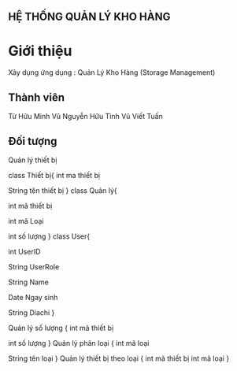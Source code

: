 ## HỆ THỐNG QUẢN LÝ KHO HÀNG 

# Giới thiệu 
Xây dụng ứng dụng : Quản Lý Kho Hàng (Storage Management)

## Thành viên
Từ Hữu Minh Vũ 
Nguyễn Hữu Tình
Vũ Viết Tuấn
## Đối tượng 
   Quản lý thiết bị



class Thiết bị{
int ma thiết bị

String tên thiết bị
}
class Quản lý{

int  mã thiết bị

int mã Loại

int  số lượng
}
class User{

int UserID

String UserRole

String Name

Date Ngay sinh

 String Diachi
}
 



Quản lý số lượng
{
int mã thiết bị

int số lượng
}
Quản lý phân loại
{
int mã loại

String tên loại
}
Quản lý thiết bị theo loại
{
int mã thiết bị
int mã loại
}
